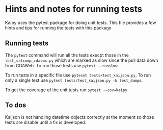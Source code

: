 # Hints and notes for running tests #

Kaipy uses the pytest package for doing unit tests.  This file provides a few hints and tips for running the tests with this package

## Running tests ##

The `pytest` command will run all the tests execpt those in the `test_satcomp_cdasws.py` which are marked as slow since the pull data down from CDAWeb.  To run those tests use `pytest --runslow`.  

To run tests in a specific file use `pyteset tests/test_kaijson.py`.  To run only a single test use `pytest tests/test_kaijson.py -k test_dumps`.  

To get the coverage of the unit tests run `pytest --cov=kaipy`

## To dos ##
Kaijson is not handling datetime objects correctly at the moment so those tests are disable until a fix is developed.
